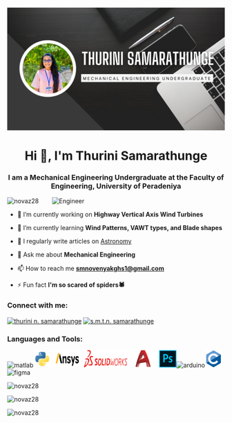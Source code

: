 ![logo](https://github.com/Novaz28/Novaz28.github.io/blob/main/Thurini%20(1).png)
<h1 align="center">Hi 👋, I'm Thurini Samarathunge</h1>
<h3 align="center">I am a Mechanical Engineering Undergraduate at the Faculty of Engineering, University of Peradeniya</h3>
<img align="right" alt="Engineer" width="400" src="https://i.pinimg.com/originals/c8/a6/2c/c8a62c3f14fdf027de13e1755ddd0ec6.gif" >


<p align="left"> <img src="https://komarev.com/ghpvc/?username=novaz28&label=Profile%20views&color=0e75b6&style=flat" alt="novaz28" /> </p>

- 🔭 I’m currently working on **Highway Vertical Axis Wind Turbines**

- 🌱 I’m currently learning **Wind Patterns, VAWT types, and Blade shapes**

- 📝 I regularly write articles on [Astronomy](https://github.com/Novaz28/Astronomy)

- 💬 Ask me about **Mechanical Engineering**

- 📫 How to reach me **smnovenyakghs1@gmail.com**

- ⚡ Fun fact **I'm so scared of spiders🕷️**

<h3 align="left">Connect with me:</h3>
<p align="left">
<a href="https://www.linkedin.com/in/thurini-n-samarathunge-472760223/" target="blank"><img align="center" src="https://raw.githubusercontent.com/rahuldkjain/github-profile-readme-generator/master/src/images/icons/Social/linked-in-alt.svg" alt="thurini n. samarathunge" height="30" width="40" /></a>
<a href="https://www.hackerrank.com/profile/e19346" target="blank"><img align="center" src="https://raw.githubusercontent.com/rahuldkjain/github-profile-readme-generator/master/src/images/icons/Social/hackerrank.svg" alt="s.m.t.n. samarathunge" height="30" width="40" /></a>
</p>

<h3 align="left">Languages and Tools:</h3>
<p align="left"> <img src="https://upload.wikimedia.org/wikipedia/commons/2/21/Matlab_Logo.png" alt="matlab" width="40" height="40"/><img src="https://raw.githubusercontent.com/devicons/devicon/master/icons/python/python-original.svg" alt="python" width="40" height="40"/> <img src="https://github.com/Novaz28/Novaz28.github.io/blob/main/ANSYS_logo_without-blur.png" alt="ansys" width="70" height="40"/> <img src="https://github.com/Novaz28/Novaz28.github.io/blob/main/SolidWorks_Logo.svg.png" alt="solidworks" width="100" height="40"/> <img src="https://github.com/Novaz28/Novaz28.github.io/blob/main/png-transparent-autocad-logo-a-tech-companies-removebg-preview.png" alt="autocad" width="70" height="40"/><img src="https://github.com/Novaz28/Novaz28.github.io/blob/main/photoshop.png" alt="photoshop" width="40" height="40"/><img src="https://cdn.worldvectorlogo.com/logos/arduino-1.svg" alt="arduino" width="40" height="40"/><img src="https://raw.githubusercontent.com/devicons/devicon/master/icons/c/c-original.svg" alt="c" width="40" height="40"/> <img src="https://www.vectorlogo.zone/logos/figma/figma-icon.svg" alt="figma" width="40" height="40"/> </p>

<p>
  <img src="https://github-readme-stats.vercel.app/api/top-langs?username=novaz28&show_icons=true&locale=en&layout=compact" alt="novaz28" />
</p>
<p>
  <img src="https://github-readme-stats.vercel.app/api?username=novaz28&show_icons=true&locale=en" alt="novaz28" />
</p>
<p>
  <img src="https://github-readme-streak-stats.herokuapp.com/?user=novaz28&" alt="novaz28" />
</p>
